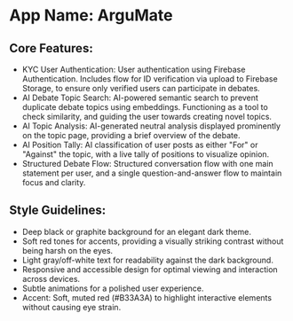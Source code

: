 # **App Name**: ArguMate

## Core Features:

- KYC User Authentication: User authentication using Firebase Authentication. Includes flow for ID verification via upload to Firebase Storage, to ensure only verified users can participate in debates.
- AI Debate Topic Search: AI-powered semantic search to prevent duplicate debate topics using embeddings. Functioning as a tool to check similarity, and guiding the user towards creating novel topics.
- AI Topic Analysis: AI-generated neutral analysis displayed prominently on the topic page, providing a brief overview of the debate.
- AI Position Tally: AI classification of user posts as either "For" or "Against" the topic, with a live tally of positions to visualize opinion.
- Structured Debate Flow: Structured conversation flow with one main statement per user, and a single question-and-answer flow to maintain focus and clarity.

## Style Guidelines:

- Deep black or graphite background for an elegant dark theme.
- Soft red tones for accents, providing a visually striking contrast without being harsh on the eyes.
- Light gray/off-white text for readability against the dark background.
- Responsive and accessible design for optimal viewing and interaction across devices.
- Subtle animations for a polished user experience.
- Accent: Soft, muted red (#B33A3A) to highlight interactive elements without causing eye strain.